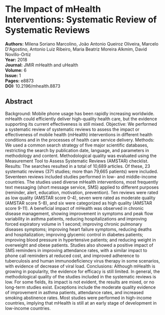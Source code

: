 # The Impact of mHealth Interventions: Systematic Review of Systematic Reviews

**Authors:** Milena Soriano Marcolino, João Antonio Queiroz Oliveira, Marcelo D'Agostino, Antonio Luiz Ribeiro, Maria Beatriz Moreira Alkmim, David Novillo-Ortiz  
**Year:** 2018  
**Journal:** JMIR mHealth and uHealth  
**Volume:** 6  
**Issue:** 1  
**Pages:** e8873  
**DOI:** 10.2196/mhealth.8873  

## Abstract
Background: Mobile phone usage has been rapidly increasing worldwide. mHealth could efficiently deliver high-quality health care, but the evidence supporting its current effectiveness is still mixed. Objective: We performed a systematic review of systematic reviews to assess the impact or effectiveness of mobile health (mHealth) interventions in different health conditions and in the processes of health care service delivery. Methods: We used a common search strategy of five major scientific databases, restricting the search by publication date, language, and parameters in methodology and content. Methodological quality was evaluated using the Measurement Tool to Assess Systematic Reviews (AMSTAR) checklist. Results: The searches resulted in a total of 10,689 articles. Of these, 23 systematic reviews (371 studies; more than 79,665 patients) were included. Seventeen reviews included studies performed in low- and middle-income countries. The studies used diverse mHealth interventions, most frequently text messaging (short message service, SMS) applied to different purposes (reminder, alert, education, motivation, prevention). Ten reviews were rated as low quality (AMSTAR score 0-4), seven were rated as moderate quality (AMSTAR score 5-8), and six were categorized as high quality (AMSTAR score 9-11). A beneficial impact of mHealth was observed in chronic disease management, showing improvement in symptoms and peak flow variability in asthma patients, reducing hospitalizations and improving forced expiratory volume in 1 second; improving chronic pulmonary diseases symptoms; improving heart failure symptoms, reducing deaths and hospitalization; improving glycemic control in diabetes patients; improving blood pressure in hypertensive patients; and reducing weight in overweight and obese patients. Studies also showed a positive impact of SMS reminders in improving attendance rates, with a similar impact to phone call reminders at reduced cost, and improved adherence to tuberculosis and human immunodeficiency virus therapy in some scenarios, with evidence of decrease of viral load. Conclusions: Although mHealth is growing in popularity, the evidence for efficacy is still limited. In general, the methodological quality of the studies included in the systematic reviews is low. For some fields, its impact is not evident, the results are mixed, or no long-term studies exist. Exceptions include the moderate quality evidence of improvement in asthma patients, attendance rates, and increased smoking abstinence rates. Most studies were performed in high-income countries, implying that mHealth is still at an early stage of development in low-income countries.

